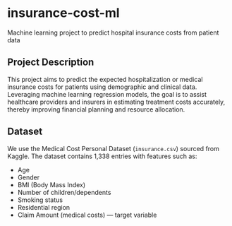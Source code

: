# insurance-cost-ml
Machine learning project to predict hospital insurance costs from patient data
## Project Description
This project aims to predict the expected hospitalization or medical insurance costs for patients using demographic and clinical data. Leveraging machine learning regression models, the goal is to assist healthcare providers and insurers in estimating treatment costs accurately, thereby improving financial planning and resource allocation.

## Dataset
We use the Medical Cost Personal Dataset (`insurance.csv`) sourced from Kaggle. The dataset contains 1,338 entries with features such as:
- Age
- Gender
- BMI (Body Mass Index)
- Number of children/dependents
- Smoking status
- Residential region
- Claim Amount (medical costs) — target variable
